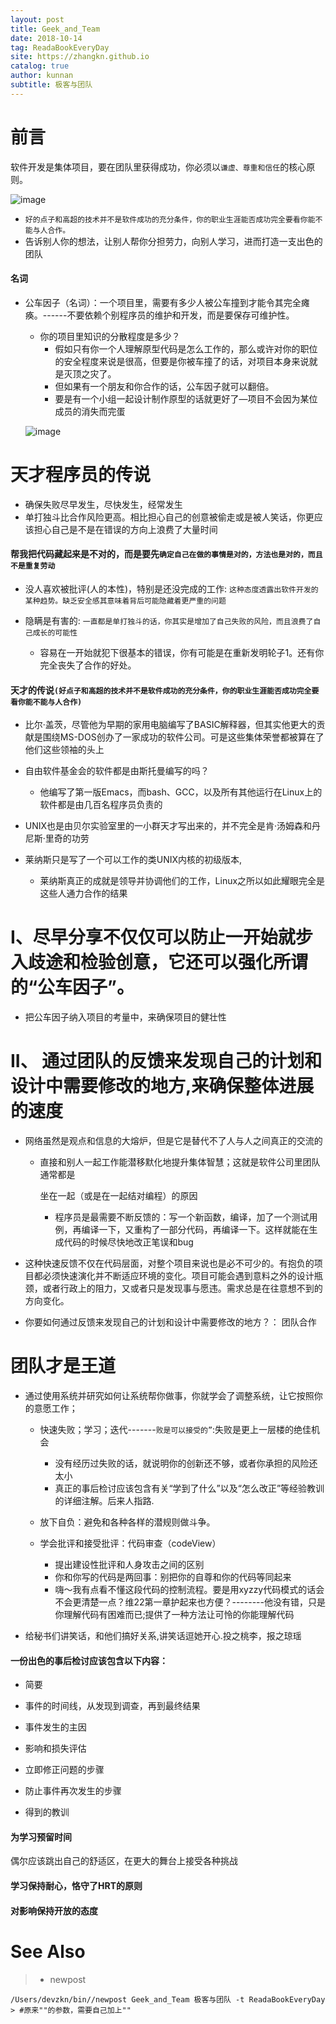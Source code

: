 ```yaml
---
layout: post
title: Geek_and_Team
date: 2018-10-14
tag: ReadaBookEveryDay
site: https://zhangkn.github.io
catalog: true
author: kunnan
subtitle: 极客与团队
---
```








# 前言



软件开发是集体项目，要在团队里获得成功，你必须以`谦虚、尊重和信任`的核心原则。

![image](https://ws1.sinaimg.cn/large/006tBeITgy1fw7w8e0p9rj30dk0csjv2.jpg)



* `好的点子和高超的技术并不是软件成功的充分条件，你的职业生涯能否成功完全要看你能不能与人合作。`
* 告诉别人你的想法，让别人帮你分担劳力，向别人学习，进而打造一支出色的团队



#### 名词



* 公车因子（名词）：一个项目里，需要有多少人被公车撞到才能令其完全瘫痪。------不要依赖个别程序员的维护和开发，而是要保存可维护性。

  * 你的项目里知识的分散程度是多少？
    * 假如只有你一个人理解原型代码是怎么工作的，那么或许对你的职位的安全程度来说是很高，但要是你被车撞了的话，对项目本身来说就是灭顶之灾了。
    * 但如果有一个朋友和你合作的话，公车因子就可以翻倍。
    * 要是有一个小组一起设计制作原型的话就更好了—项目不会因为某位成员的消失而完蛋

  ![image](https://ws1.sinaimg.cn/large/006tBeITgy1fw7vjbvti1j30nx0er7b4.jpg)


# 天才程序员的传说



* 确保失败尽早发生，尽快发生，经常发生
* 单打独斗比合作风险更高。相比担心自己的创意被偷走或是被人笑话，你更应该担心自己是不是在错误的方向上浪费了大量时间


#### 帮我把代码藏起来是不对的，而是要先`确定自己在做的事情是对的，方法也是对的，而且不是重复劳动`

* 没人喜欢被批评(人的本性)，特别是还没完成的工作: `这种态度透露出软件开发的某种趋势。缺乏安全感其意味着背后可能隐藏着更严重的问题`

* 隐瞒是有害的: `一直都是单打独斗的话，你其实是增加了自己失败的风险，而且浪费了自己成长的可能性`

  * 容易在一开始就犯下很基本的错误，你有可能是在重新发明轮子1。还有你完全丧失了合作的好处。










#### 天才的传说`(好点子和高超的技术并不是软件成功的充分条件，你的职业生涯能否成功完全要看你能不能与人合作)`





* 比尔·盖茨，尽管他为早期的家用电脑编写了BASIC解释器，但其实他更大的贡献是围绕MS\-DOS创办了一家成功的软件公司。可是这些集体荣誉都被算在了他们这些领袖的头上

* 自由软件基金会的软件都是由斯托曼编写的吗？

  * 他编写了第一版Emacs，而bash、GCC，以及所有其他运行在Linux上的软件都是由几百名程序员负责的

* UNIX也是由贝尔实验室里的一小群天才写出来的，并不完全是肯·汤姆森和丹尼斯·里奇的功劳

* 莱纳斯只是写了一个可以工作的类UNIX内核的初级版本,

  * 莱纳斯真正的成就是领导并协调他们的工作，Linux之所以如此耀眼完全是这些人通力合作的结果




# I、尽早分享不仅仅可以防止一开始就步入歧途和检验创意，它还可以强化所谓的“公车因子”。

*  把公车因子纳入项目的考量中，来确保项目的健壮性


# II、 通过团队的反馈来发现自己的计划和设计中需要修改的地方,来确保整体进展的速度



* 网络虽然是观点和信息的大熔炉，但是它是替代不了人与人之间真正的交流的

  * 直接和别人一起工作能潜移默化地提升集体智慧；这就是软件公司里团队通常都是

    坐在一起（或是在一起结对编程）的原因

    * 程序员是最需要不断反馈的：写一个新函数，编译，加了一个测试用例，再编译一下，又重构了一部分代码，再编译一下。这样就能在生成代码的时候尽快地改正笔误和bug

* 这种快速反馈不仅在代码层面，对整个项目来说也是必不可少的。有抱负的项目都必须快速演化并不断适应环境的变化。项目可能会遇到意料之外的设计瓶颈，或者行政上的阻力，又或者只是发现事与愿违。需求总是在往意想不到的方向变化。

* 你要如何通过反馈来发现自己的计划和设计中需要修改的地方？： 团队合作







# 团队才是王道



* 通过使用系统并研究如何让系统帮你做事，你就学会了调整系统，让它按照你的意愿工作；

  * 快速失败；学习；迭代-------`败是可以接受的”`:失败是更上一层楼的绝佳机会

    * 没有经历过失败的话，就说明你的创新还不够，或者你承担的风险还太小
    * 真正的事后检讨应该包含有关“学到了什么”以及“怎么改正”等经验教训的详细注解。后来人指路.

  * 放下自负：避免和各种各样的潜规则做斗争。

  * 学会批评和接受批评：代码审查（codeView）

    * 提出建设性批评和人身攻击之间的区别
    * 你和你写的代码是两回事：别把你的自尊和你的代码等同起来
    * 嗨～我有点看不懂这段代码的控制流程。要是用xyzzy代码模式的话会不会更清楚一点？维22第一章护起来也方便？--------他没有错，只是你理解代码有困难而已;提供了一种方法让可怜的你能理解代码

* 给秘书们讲笑话，和他们搞好关系,讲笑话逗她开心.投之桃李，报之琼瑶




#### 一份出色的事后检讨应该包含以下内容：



* 简要

* 事件的时间线，从发现到调查，再到最终结果

* 事件发生的主因

* 影响和损失评估

* 立即修正问题的步骤

* 防止事件再次发生的步骤

* 得到的教训




#### 为学习预留时间



偶尔应该跳出自己的舒适区，在更大的舞台上接受各种挑战





#### 学习保持耐心，恪守了HRT的原则



#### 对影响保持开放的态度









# See Also 

>* newpost 
>
```
/Users/devzkn/bin//newpost Geek_and_Team 极客与团队 -t ReadaBookEveryDay
> #原来""的参数，需要自己加上""
```

